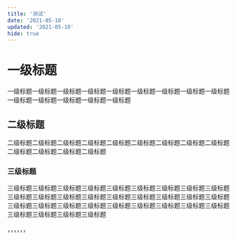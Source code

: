 ```yaml
---
title: '测试'
date: '2021-05-10'
updated: '2021-05-10'
hide: true
---
```



# 一级标题

一级标题一级标题一级标题一级标题一级标题一级标题一级标题一级标题一级标题一级标题一级标题一级标题一级标题一级标题

## 二级标题

二级标题二级标题二级标题二级标题二级标题二级标题二级标题二级标题二级标题二级标题二级标题二级标题二级标题

### 三级标题

三级标题三级标题三级标题三级标题三级标题三级标题三级标题三级标题三级标题三级标题三级标题三级标题三级标题三级标题三级标题三级标题三级标题三级标题三级标题三级标题三级标题三级标题三级标题三级标题三级标题三级标题三级标题三级标题三级标题三级标题三级标题

，，，，，，

